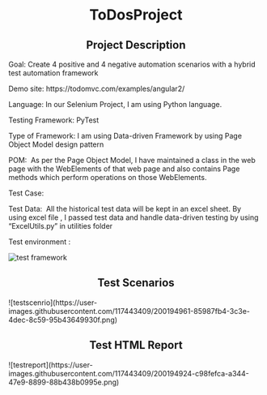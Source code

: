 <h1 align="center">ToDosProject</h1>

<h2 align="center">Project Description</h2>
<p>Goal: Create 4 positive and 4 negative automation scenarios with a hybrid test automation framework</p>
<p>Demo site: https://todomvc.com/examples/angular2/ </p>
<p>Language: In our Selenium Project, I am using Python language.</p>
<p>Testing Framework: PyTest </p>
<p>Type of Framework: I am using Data-driven Framework by using Page Object Model design pattern</p>
<p>POM: 
As per the Page Object Model, I have maintained a class in the web page with the WebElements of that web page and also contains Page methods which perform operations on those WebElements.</p>
<p>Test Case: </p>
<p>Test Data:
 All the historical test data will be kept in an excel sheet. By using excel file
, I passed test data and handle data-driven testing by using “ExcelUtils.py” in utilities folder</p>

<p>Test environment : </p>

![test framework](https://user-images.githubusercontent.com/117443409/200194892-d6824502-1d67-4b4a-a75e-882479738cc2.png)

<h2 align="center">Test Scenarios</h2>
![testscenrio](https://user-images.githubusercontent.com/117443409/200194961-85987fb4-3c3e-4dec-8c59-95b43649930f.png)



<h2 align="center">Test HTML Report</h2>
![testreport](https://user-images.githubusercontent.com/117443409/200194924-c98fefca-a344-47e9-8899-88b438b0995e.png)

